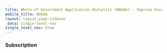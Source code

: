 ```yaml
---
title: Whole-of-Government Application Analytics (WOGAA) - Improve Government Services with Data
mobile_title: WOGAA
layout: layout-page-sidenav
_data: single-level-nav
single_level_nav: true
---
```


### Subscription
